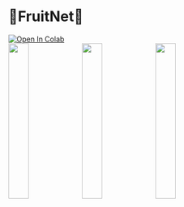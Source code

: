 # 🍌FruitNet🥝
<a href="https://colab.research.google.com/drive/1uEmHVAXZre1hUgqMokzmeYIpcVnuSEQ8?usp=sharing" target="_blank"><img src="https://colab.research.google.com/assets/colab-badge.svg" alt="Open In Colab"></a><br>
<img src="https://i.imgur.com/7caMCIJ.png" width=28%>
<img src="https://i.imgur.com/fhQqzPu.png" width=28%>
<img src="https://i.imgur.com/jAI0GXW.png" width=28%>
